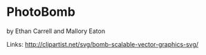 # PhotoBomb
by Ethan Carrell and Mallory Eaton

Links:
http://clipartist.net/svg/bomb-scalable-vector-graphics-svg/